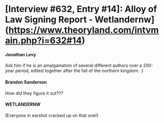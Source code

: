 # [Interview #632, Entry #14]: Alloy of Law Signing Report - Wetlandernw](https://www.theoryland.com/intvmain.php?i=632#14)

#### Jonathan Levy

Ask him if he is an amalgamation of several different authors over a 200-year period, edited together after the fall of the northern kingdom. :)

#### Brandon Sanderson

How did they figure it out???

#### WETLANDERNW

(Everyone in earshot cracked up on that one!)

